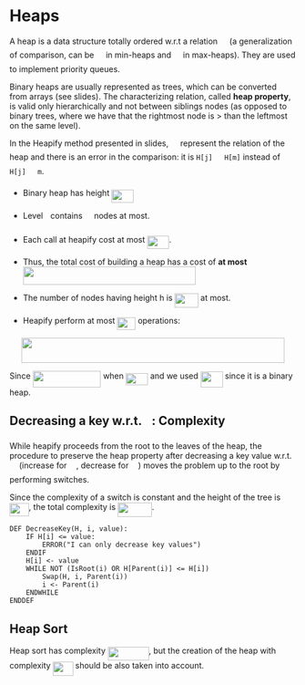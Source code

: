# Heaps

A heap is a data structure totally ordered w.r.t a relation <img src="/tex/a40cf44401e8d184f6e1662d21b4d61b.svg?invert_in_darkmode&sanitize=true" align=middle width=12.785434199999989pt height=20.908638300000003pt/> (a generalization of comparison, can be <img src="/tex/c85a67d18322c7784f40a29a9fd19c86.svg?invert_in_darkmode&sanitize=true" align=middle width=12.785434199999989pt height=20.908638300000003pt/> in min-heaps and <img src="/tex/a27bd5e00db840936296ead0783388e7.svg?invert_in_darkmode&sanitize=true" align=middle width=12.785434199999989pt height=20.908638300000003pt/> in max-heaps). They are used to implement priority queues.

Binary heaps are usually represented as trees, which can be converted from arrays (see slides). The characterizing relation, called **heap property**, is valid only hierarchically and not between siblings nodes (as opposed to binary trees, where we have that the rightmost node is > than the leftmost on the same level).

In the Heapify method presented in slides, <img src="/tex/a40cf44401e8d184f6e1662d21b4d61b.svg?invert_in_darkmode&sanitize=true" align=middle width=12.785434199999989pt height=20.908638300000003pt/> represent the relation of the heap and there is an error in the comparison: it is `H[j]` <img src="/tex/a40cf44401e8d184f6e1662d21b4d61b.svg?invert_in_darkmode&sanitize=true" align=middle width=12.785434199999989pt height=20.908638300000003pt/> `H[m]` instead of `H[j]` <img src="/tex/a40cf44401e8d184f6e1662d21b4d61b.svg?invert_in_darkmode&sanitize=true" align=middle width=12.785434199999989pt height=20.908638300000003pt/> `m`.

* Binary heap has height <img src="/tex/2f154d01749e01a0a601ac00b55c8f0c.svg?invert_in_darkmode&sanitize=true" align=middle width=38.278313699999984pt height=22.831056599999986pt/>
  
* Level <img src="/tex/2f2322dff5bde89c37bcae4116fe20a8.svg?invert_in_darkmode&sanitize=true" align=middle width=5.2283516999999895pt height=22.831056599999986pt/> contains <img src="/tex/dbfbc774c0df39e0608c7005591cefd8.svg?invert_in_darkmode&sanitize=true" align=middle width=12.442998149999992pt height=27.91243950000002pt/> nodes at most.
  
* Each call at heapify cost at most <img src="/tex/2f154d01749e01a0a601ac00b55c8f0c.svg?invert_in_darkmode&sanitize=true" align=middle width=38.278313699999984pt height=22.831056599999986pt/>.

* Thus, the total cost of building a heap has a cost of **at most** <img src="/tex/e858a3b440ea6ca779c9d19a4a87e190.svg?invert_in_darkmode&sanitize=true" align=middle width=303.43146899999994pt height=31.780732499999996pt/>

* The number of nodes having height h is <img src="/tex/d874267a25a0978f46377bebcb39a767.svg?invert_in_darkmode&sanitize=true" align=middle width=41.295274349999985pt height=24.65753399999998pt/> at most.

* Heapify perform at most <img src="/tex/b398c91d807c0a0ca02008ddb9f353d4.svg?invert_in_darkmode&sanitize=true" align=middle width=32.10988604999999pt height=22.831056599999986pt/> operations:

<p align="center"><img src="/tex/83a351cd62f3db18b86e6fe96b964be9.svg?invert_in_darkmode&sanitize=true" align=middle width=461.65479194999995pt height=43.715357399999995pt/></p>

Since <img src="/tex/508e38f7de9e78e2d3f296c24de0443e.svg?invert_in_darkmode&sanitize=true" align=middle width=119.69231009999997pt height=28.92634470000001pt/> when <img src="/tex/33412ef745465ed0a3ba81fa120b3eec.svg?invert_in_darkmode&sanitize=true" align=middle width=38.82599489999999pt height=21.18721440000001pt/> and we used <img src="/tex/b5b2f7c7587c5e3990e3bf8076c34787.svg?invert_in_darkmode&sanitize=true" align=middle width=39.13192964999999pt height=27.77565449999998pt/> since it is a binary heap.

## Decreasing a key w.r.t. <img src="/tex/a40cf44401e8d184f6e1662d21b4d61b.svg?invert_in_darkmode&sanitize=true" align=middle width=12.785434199999989pt height=20.908638300000003pt/>: Complexity

While heapify proceeds from the root to the leaves of the heap,
the procedure to preserve the heap property after decreasing a
key value w.r.t. <img src="/tex/a40cf44401e8d184f6e1662d21b4d61b.svg?invert_in_darkmode&sanitize=true" align=middle width=12.785434199999989pt height=20.908638300000003pt/> (increase for <img src="/tex/a27bd5e00db840936296ead0783388e7.svg?invert_in_darkmode&sanitize=true" align=middle width=12.785434199999989pt height=20.908638300000003pt/>, decrease for <img src="/tex/c85a67d18322c7784f40a29a9fd19c86.svg?invert_in_darkmode&sanitize=true" align=middle width=12.785434199999989pt height=20.908638300000003pt/>) moves the problem up to the root by performing switches.

Since the complexity of a switch is constant and the height of the tree is <img src="/tex/6931c25b0d6a07c96e4160eac934c79d.svg?invert_in_darkmode&sanitize=true" align=middle width=33.83944574999999pt height=22.831056599999986pt/>, the total complexity is <img src="/tex/0d4b7f5b66e994af32a32cfa26868d53.svg?invert_in_darkmode&sanitize=true" align=middle width=59.62030469999999pt height=24.65753399999998pt/>.

```
DEF DecreaseKey(H, i, value):
    IF H[i] <= value:
        ERROR("I can only decrease key values")
    ENDIF
    H[i] <- value
    WHILE NOT (IsRoot(i) OR H[Parent(i)] <= H[i])
        Swap(H, i, Parent(i))
        i <- Parent(i)
    ENDWHILE
ENDDEF
```

## Heap Sort

Heap sort has complexity  <img src="/tex/ff514eba41c59f90c20d895e80719763.svg?invert_in_darkmode&sanitize=true" align=middle width=72.2268393pt height=24.65753399999998pt/>, but the creation of the heap with complexity <img src="/tex/272e3ab168729ac17efd78e4c03be40f.svg?invert_in_darkmode&sanitize=true" align=middle width=35.43774299999999pt height=24.65753399999998pt/> should be also taken into account.